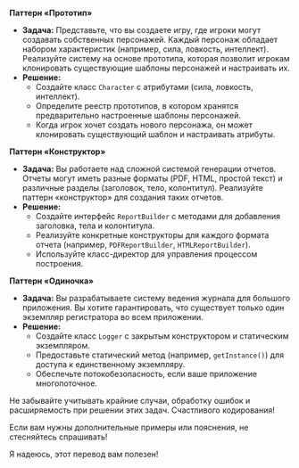 **Паттерн «Прототип»**

* **Задача:** Представьте, что вы создаете игру, где игроки могут создавать собственных персонажей. Каждый персонаж обладает набором характеристик (например, сила, ловкость, интеллект). Реализуйте систему на основе прототипа, которая позволит игрокам клонировать существующие шаблоны персонажей и настраивать их.
* **Решение:**
    * Создайте класс `Character` с атрибутами (сила, ловкость, интеллект).
    * Определите реестр прототипов, в котором хранятся предварительно настроенные шаблоны персонажей.
    * Когда игрок хочет создать нового персонажа, он может клонировать существующий шаблон и настраивать атрибуты.

**Паттерн «Конструктор»**

* **Задача:** Вы работаете над сложной системой генерации отчетов. Отчеты могут иметь разные форматы (PDF, HTML, простой текст) и различные разделы (заголовок, тело, колонтитул). Реализуйте паттерн «конструктор» для создания таких отчетов.
* **Решение:**
    * Создайте интерфейс `ReportBuilder` с методами для добавления заголовка, тела и колонтитула.
    * Реализуйте конкретные конструкторы для каждого формата отчета (например, `PDFReportBuilder`, `HTMLReportBuilder`).
    * Используйте класс-директор для управления процессом построения.

**Паттерн «Одиночка»**

* **Задача:** Вы разрабатываете систему ведения журнала для большого приложения. Вы хотите гарантировать, что существует только один экземпляр регистратора во всем приложении.
* **Решение:**
    * Создайте класс `Logger` с закрытым конструктором и статическим экземпляром.
    * Предоставьте статический метод (например, `getInstance()`) для доступа к единственному экземпляру.
    * Обеспечьте потокобезопасность, если ваше приложение многопоточное.

Не забывайте учитывать крайние случаи, обработку ошибок и расширяемость при решении этих задач. Счастливого кодирования! 

Если вам нужны дополнительные примеры или пояснения, не стесняйтесь спрашивать! 

Я надеюсь, этот перевод вам полезен!
